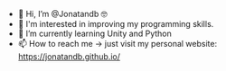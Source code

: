 - 👋 Hi, I’m @Jonatandb 🤓
- 👀 I'm interested in improving my programming skills.
- 🌱 I’m currently learning Unity and Python
- 📫 How to reach me -> just visit my personal website: https://jonatandb.github.io/

<!---
Jonatandb/Jonatandb is a ✨ special ✨ repository because its `README.md` (this file) appears on your GitHub profile.
You can click the Preview link to take a look at your changes.
--->
